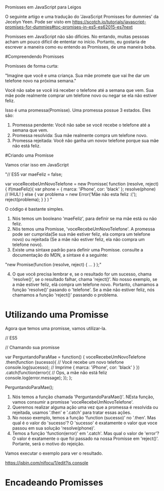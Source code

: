 Promisses em JavaScript para Leigos

O seguinte artigo e uma tradução do 'JavaScript Promisses for dummies' da Jecelyn Yeen. Pode ser visto em https://scotch.io/tutorials/javascript-promises-for-dummies#toc-promises-in-es5-es62015-es7next

Promisses em JavaScript não são dificies. No entando, muitas pessoas acham um pouco dificil de ententar no início. Portanto, eu gostaria de escrever a maneira como eu entendo as Promisses, de uma maneira boba.

#Compreendendo Promisses

Promisses de forma curta:

"Imagine que você e uma criança. Sua mãe promete que vai lhe dar um telefone novo na próxima semana."

Você não sabe se você irá receber o telefone até a semana que vem. Sua mãe pode realmente comprar um telefone novo ou negar se ela não estiver feliz.

Isso é uma promessa(Promisse). Uma promessa possue 3 estados. Eles são:

1. Promessa pendente: Você não sabe se você recebe o telefone até a semana que vem.  
2. Promessa resolvida: Sua mãe realmente compra um telefone novo.
3. Promessa rejeitada: Você não ganha um novov telefone porque sua mãe não está feliz.

#Criando uma Promisse

Vamos criar isso em JavaScript

"// ES5
var maeFeliz = false;

var voceRecebeUmNovoTelefone = new Promisse(
    function (resolve, reject) {
        if(maeFeliz){
            var phone = {
                marca: 'iPhone',
                cor: 'black'
            };
            resolve(phone) // IHUL!
        } else {
            var problema = new Error('Mãe não esta feliz :(');
            reject(problema);
        }
    }
)
"

O código é bastante simples.

1. Nós temos um booleano 'maeFeliz', para definir se ma mãe está ou não feliz.
2. Nõs temos uma Promisse, 'voceRecebeUmNovoTelefone'. A promessa pode ser cumprida(Se sua mãe estiver feliz, ela compra um telefone novo) ou rejeitada (Se a mãe não estiver feliz, ela não compra um telefone novo).
3. Existe uma sintaxe padrão para definir uma Promisse. consulte a documentação do MDN, a sintaxe é a seguinte:

"new Promise(function (resolve, reject) { ... } );"

4. O que você precisa lembrar e, se o resultado for um sucesso, chama 'resolve()', se o resultado falhar, chama 'reject()'. No nosso exemplo, se a mãe estiver feliz, elá compra um telefone novo. Portanto, chamamos a função 'resolve()' pasando o 'telefone'. Se a mãe não estiver feliz, nós chamamos a função 'reject()' passando o problema.

# Utilizando uma Promisse
Agora que temos uma promisse, vamos utilizar-la.

// ES5

// Chamando sua promisse

var PerguntandoParaMae = function() {
    voceRecebeUmNovoTelefone
        .then(function (sucesso){
            // Você recebe um novo telefone
            console.log(sucesso);
            // Imprime { marca: 'iPhone', cor: 'black' }
        })
        .catch(function(error){
            // Ops, a mãe não está feliz
            console.log(error.message);
        });
};

PerguntandoParaMae();

1. Nós temos a função chamada 'PerguntandoParaMae()'. NEsta função, vamos consumir a promisse 'voceRecebeUmNovoTelefone'.
2. Queremos realizar alguma ação uma vez que a promessa é resolvida ou rejeitada, usamos '.then' e '.catch' para tratar essas ações.
3. No nosso exemplo, temos a função 'function (sucesso)' no '.then'. Mas qual é o valor do 'sucesso'? O 'sucesso' é exatamente o valor que voce passou em sua solução 'resolve(phone)'.
4. Temos a função 'function(error)' em '.catch'. Mas qual o valor de 'error'? O valor é exatamente o que foi passado na nossa Promisse em 'reject()'. Portante, será o motivo do rejeição.

Vamos executar o exemplo para ver o resultado.

https://jsbin.com/nifocu/1/edit?js,console

# Encadeando Promisses

